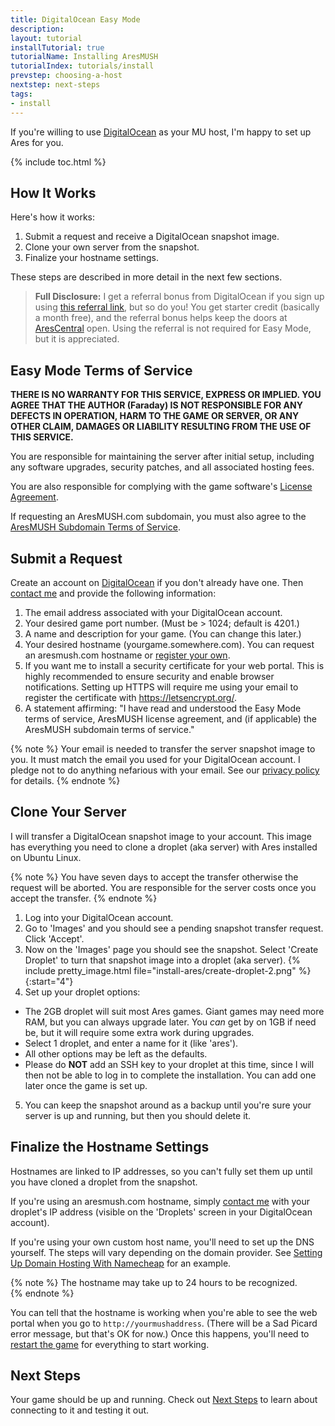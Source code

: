 ```yaml
---
title: DigitalOcean Easy Mode
description: 
layout: tutorial
installTutorial: true
tutorialName: Installing AresMUSH
tutorialIndex: tutorials/install
prevstep: choosing-a-host
nextstep: next-steps
tags:
- install
---
```


If you're willing to use [DigitalOcean](http://www.digitalocean.com/?refcode=5c07173bc1f2) as your MU host, I'm happy to set up Ares for you.  

{% include toc.html %}

## How It Works

Here's how it works:

1. Submit a request and receive a DigitalOcean snapshot image.
2. Clone your own server from the snapshot.
3. Finalize your hostname settings.

These steps are described in more detail in the next few sections.

> **Full Disclosure:** I get a referral bonus from DigitalOcean if you sign up using [this referral link](http://www.digitalocean.com/?refcode=5c07173bc1f2), but so do you!  You get starter credit (basically a month free), and the referral bonus helps keep the doors at [AresCentral](/arescentral.html) open.  Using the referral is not required for Easy Mode, but it is appreciated.

## Easy Mode Terms of Service

**THERE IS NO WARRANTY FOR THIS SERVICE, EXPRESS OR IMPLIED.  YOU AGREE THAT THE AUTHOR (Faraday) IS NOT RESPONSIBLE FOR ANY DEFECTS IN OPERATION, HARM TO THE GAME OR SERVER, OR ANY OTHER CLAIM, DAMAGES OR LIABILITY RESULTING FROM THE USE OF THIS SERVICE.**

You are responsible for maintaining the server after initial setup, including any software upgrades, security patches, and all associated hosting fees.  

You are also responsible for complying with the game software's [License Agreement](/license.html).

If requesting an AresMUSH.com subdomain, you must also agree to the [AresMUSH Subdomain Terms of Service](/subdomain-tos.html).

## Submit a Request

Create an account on [DigitalOcean](http://www.digitalocean.com/?refcode=5c07173bc1f2) if you don't already have one.  Then [contact me](/feedback.html) and provide the following information:

1. The email address associated with your DigitalOcean account.
2. Your desired game port number. (Must be > 1024; default is 4201.)
3. A name and description for your game.  (You can change this later.)
4. Your desired hostname (yourgame.somewhere.com).  You can request an aresmush.com hostname or [register your own](/tutorials/install/getting-a-hostname.html).
5. If you want me to install a security certificate for your web portal.  This is highly recommended to ensure security and enable browser notifications.  Setting up HTTPS will require me using your email to register the certificate with https://letsencrypt.org/.
6. A statement affirming: "I have read and understood the Easy Mode terms of service, AresMUSH license agreement, and (if applicable) the AresMUSH subdomain terms of service."

{% note %} 
Your email is needed to transfer the server snapshot image to you.  It must match the email you used for your DigitalOcean account.  I pledge not to do anything nefarious with your email.  See our [privacy policy](/privacy.html) for details.
{% endnote %}

## Clone Your Server

I will transfer a DigitalOcean snapshot image to your account. This image has everything you need to clone a droplet (aka server) with Ares installed on Ubuntu Linux.

{% note %} 
You have seven days to accept the transfer otherwise the request will be aborted.  You are responsible for the server costs once you accept the transfer.
{% endnote %}

1. Log into your DigitalOcean account.  
2. Go to 'Images' and you should see a pending snapshot transfer request.  Click 'Accept'.
3. Now on the 'Images' page you should see the snapshot.  Select 'Create Droplet' to turn that snapshot image into a droplet (aka server).
{% include pretty_image.html file="install-ares/create-droplet-2.png" %}
{:start="4"}
4. Set up your droplet options:
  * The 2GB droplet will suit most Ares games. Giant games may need more RAM, but you can always upgrade later. You *can* get by on 1GB if need be, but it will require some extra work during upgrades.
  * Select 1 droplet, and enter a name for it (like 'ares').
  * All other options may be left as the defaults.
  * Please do **NOT** add an SSH key to your droplet at this time, since I will then not be able to log in to complete the installation. You can add one later once the game is set up.
5. You can keep the snapshot around as a backup until you're sure your server is up and running, but then you should delete it.

## Finalize the Hostname Settings

Hostnames are linked to IP addresses, so you can't fully set them up until you have cloned a droplet from the snapshot.  

If you're using an aresmush.com hostname, simply [contact me](/feedback.html) with your droplet's IP address (visible on the 'Droplets' screen in your DigitalOcean account).  

If you're using your own custom host name, you'll need to set up the DNS yourself. The steps will vary depending on the domain provider. See [Setting Up Domain Hosting With Namecheap](/tutorials/install/setting-up-dns.html) for an example.

{% note %} 
The hostname may take up to 24 hours to be recognized.  
{% endnote %}

You can tell that the hostname is working when you're able to see the web portal when you go to `http://yourmushaddress`.  (There will be a Sad Picard error message, but that's OK for now.)  Once this happens, you'll need to [restart the game](/tutorials/manage/shutdown.html) for everything to start working. 

## Next Steps

Your game should be up and running.  Check out [Next Steps](/tutorials/install/next-steps.html) to learn about connecting to it and testing it out.
